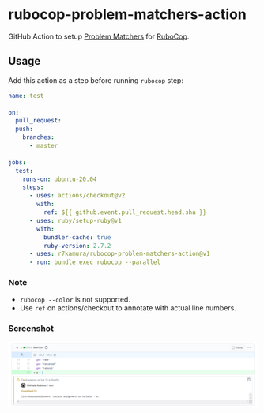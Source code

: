 # rubocop-problem-matchers-action

GitHub Action to setup [Problem Matchers](https://github.com/actions/toolkit/blob/1cc56db0ff126f4d65aeb83798852e02a2c180c3/docs/problem-matchers.md) for [RuboCop](https://github.com/rubocop-hq/rubocop).

## Usage

Add this action as a step before running `rubocop` step:

```yaml
name: test

on:
  pull_request:
  push:
    branches:
      - master

jobs:
  test:
    runs-on: ubuntu-20.04
    steps:
      - uses: actions/checkout@v2
        with:
          ref: ${{ github.event.pull_request.head.sha }}
      - uses: ruby/setup-ruby@v1
        with:
          bundler-cache: true
          ruby-version: 2.7.2
      - uses: r7kamura/rubocop-problem-matchers-action@v1
      - run: bundle exec rubocop --parallel
```

### Note

- `rubocop --color` is not supported.
- Use `ref` on actions/checkout to annotate with actual line numbers.

### Screenshot

![screenshot](/images/screenshot.png)
